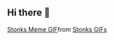 ## Hi there 👋


<div class="tenor-gif-embed" data-postid="16107418" data-share-method="host" data-aspect-ratio="1.33333" data-width="100%"><a href="https://tenor.com/view/stonks-meme-gif-16107418">Stonks Meme GIF</a>from <a href="https://tenor.com/search/stonks-gifs">Stonks GIFs</a></div> <script type="text/javascript" async src="https://tenor.com/embed.js"></script>
